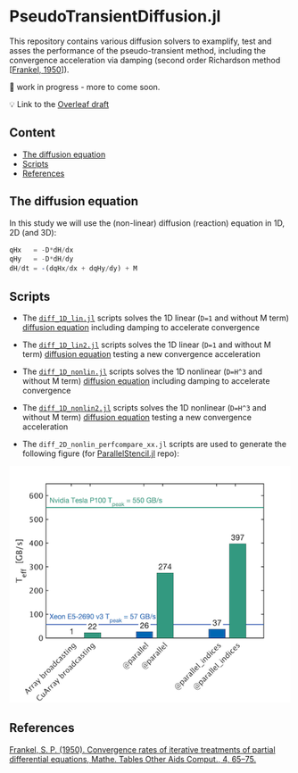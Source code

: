 # PseudoTransientDiffusion.jl

This repository contains various diffusion solvers to examplify, test and asses the performance of the pseudo-transient method, including the convergence acceleration via damping (second order Richardson method \[[Frankel, 1950](https://doi.org/10.2307/2002770)\]).

🚧 work in progress - more to come soon.

💡 Link to the [Overleaf draft](https://www.overleaf.com/project/5ff83a57858b372f63143b8e)

## Content
* [The diffusion equation](#the-diffusion-equation)
* [Scripts](#scripts)
* [References](#references)

## The diffusion equation
In this study we will use the (non-linear) diffusion (reaction) equation in 1D, 2D (and 3D):
```julia
qHx   = -D*dH/dx
qHy   = -D*dH/dy
dH/dt = -(dqHx/dx + dqHy/dy) + M
```

## Scripts
- The [`diff_1D_lin.jl`](scripts/diff_1D_lin.jl) scripts solves the 1D linear (`D=1` and without M term) [diffusion equation](#the-diffusion-equation) including damping to accelerate convergence
- The [`diff_1D_lin2.jl`](scripts/diff_1D_lin2.jl) scripts solves the 1D linear (`D=1` and without M term) [diffusion equation](#the-diffusion-equation) testing a new convergence acceleration
- The [`diff_1D_nonlin.jl`](scripts/diff_1D_nonlin.jl) scripts solves the 1D nonlinear (`D=H^3` and without M term) [diffusion equation](#the-diffusion-equation) including damping to accelerate convergence
- The [`diff_1D_nonlin2.jl`](scripts/diff_1D_nonlin2.jl) scripts solves the 1D nonlinear (`D=H^3` and without M term) [diffusion equation](#the-diffusion-equation) testing a new convergence acceleration


- The `diff_2D_nonlin_perfcompare_xx.jl` scripts are used to generate the following figure (for [ParallelStencil.jl] repo):

![](docs/perf_ps2.png)


## References
[Frankel, S. P. (1950). Convergence rates of iterative treatments of partial differential equations, Mathe. Tables Other Aids Comput., 4, 65–75.](https://doi.org/10.2307/2002770)


[ParallelStencil.jl]: https://github.com/omlins/ParallelStencil.jl
